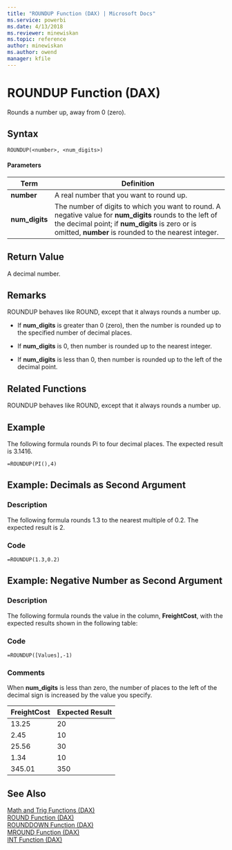 ```yaml
---
title: "ROUNDUP Function (DAX) | Microsoft Docs"
ms.service: powerbi
ms.date: 4/13/2018
ms.reviewer: minewiskan
ms.topic: reference
author: minewiskan
ms.author: owend
manager: kfile
---
```

# ROUNDUP Function (DAX)
Rounds a number up, away from 0 (zero).  
  
## Syntax  
  
```  
ROUNDUP(<number>, <num_digits>)  
```  
  
#### Parameters  
  
|Term|Definition|  
|--------|--------------|  
|**number**|A real number that you want to round up.|  
|**num_digits**|The number of digits to which you want to round. A negative value for **num_digits** rounds to the left of the decimal point; if **num_digits** is zero or is omitted, **number** is rounded to the nearest integer.|  
  
## Return Value  
A decimal number.  
  
## Remarks  
ROUNDUP behaves like ROUND, except that it always rounds a number up.  
  
-   If **num_digits** is greater than 0 (zero), then the number is rounded up to the specified number of decimal places.  
  
-   If **num_digits** is 0, then number is rounded up to the nearest integer.  
  
-   If **num_digits** is less than 0, then number is rounded up to the left of the decimal point.  
  
## Related Functions  
ROUNDUP behaves like ROUND, except that it always rounds a number up.  
  
## Example  
The following formula rounds Pi to four decimal places. The expected result is 3.1416.  
  
```  
=ROUNDUP(PI(),4)  
```  
  
## Example: Decimals as Second Argument  
  
### Description  
The following formula rounds 1.3 to the nearest multiple of 0.2. The expected result is 2.  
  
### Code  
  
```  
=ROUNDUP(1.3,0.2)  
```  
  
## Example: Negative Number as Second Argument  
  
### Description  
The following formula rounds the value in the column, **FreightCost**, with the expected results shown in the following table:  
  
### Code  
  
```  
=ROUNDUP([Values],-1)  
```  
  
### Comments  
When **num_digits** is less than zero, the number of places to the left of the decimal sign is increased by the value you specify.  
  
|FreightCost|Expected Result|  
|---------------|-------------------|  
|13.25|20|  
|2.45|10|  
|25.56|30|  
|1.34|10|  
|345.01|350|  
  
## See Also  
[Math and Trig Functions &#40;DAX&#41;](math-and-trig-functions-dax.md)  
[ROUND Function &#40;DAX&#41;](round-function-dax.md)  
[ROUNDDOWN Function &#40;DAX&#41;](rounddown-function-dax.md)  
[MROUND Function &#40;DAX&#41;](mround-function-dax.md)  
[INT Function &#40;DAX&#41;](int-function-dax.md)  
  
